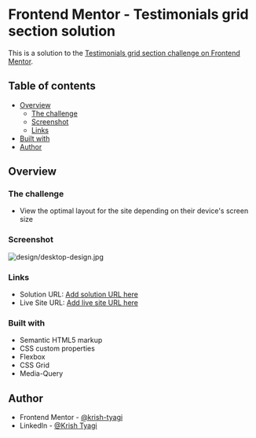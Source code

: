 # Frontend Mentor - Testimonials grid section solution

This is a solution to the [Testimonials grid section challenge on Frontend Mentor](https://www.frontendmentor.io/challenges/testimonials-grid-section-Nnw6J7Un7).

## Table of contents

- [Overview](#overview)
  - [The challenge](#the-challenge)
  - [Screenshot](#screenshot)
  - [Links](#links)
- [Built with](#built-with)
- [Author](#author)


## Overview

### The challenge

- View the optimal layout for the site depending on their device's screen size

### Screenshot

![design/desktop-design.jpg](design/desktop-design.jpg)


### Links

- Solution URL: [Add solution URL here](https://your-solution-url.com)
- Live Site URL: [Add live site URL here](https://your-live-site-url.com)


### Built with

- Semantic HTML5 markup
- CSS custom properties
- Flexbox
- CSS Grid
- Media-Query


## Author

- Frontend Mentor - [@krish-tyagi](https://www.frontendmentor.io/profile/krish-tyagi)
- LinkedIn - [@Krish Tyagi](www.linkedin.com/in/krish-tyagi-1453a0275)
